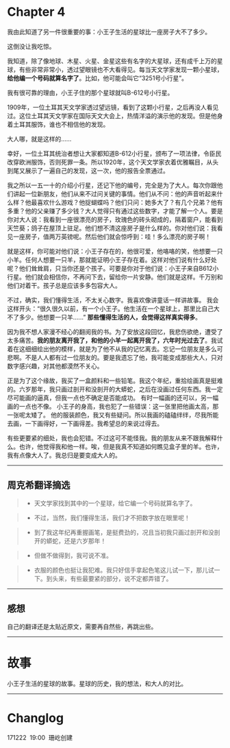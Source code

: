 # Chapter 4
我由此知道了另一件很重要的事：小王子生活的星球比一座房子大不了多少。

这倒没让我吃惊。

我知道，除了像地球、木星、火星、金星这些有名字的大星球，还有成千上万的星球，有些非常非常小，透过望眼镜也不大看得见。每当天文学家发现一颗小星球，**给他编一个号码就算名字了**。比如，他可能会叫它“3251号小行星”。 

我有很可靠的理由，小王子住的那个星球就叫B-612号小行星。

1909年，一位土耳其天文学家透过望远镜，看到了这颗小行星，之后再没人看见过。这位土耳其天文学家在国际天文大会上，热情洋溢的演示他的发现。但是他身着土耳其服饰，谁也不相信他的发现。

大人哪，就是这样的……

幸好，一位土耳其统治者想让大家都知道B-612小行星，颁布了一项法律，令臣民改穿欧洲服饰，否则死罪一条。所以1920年，这个天文学家衣着优雅瞩目，从头到尾又展示了一遍自己的发现，这一次，他的报告全票通过。

我之所以一五一十的介绍小行星，还记下他的编号，完全是为了大人。每次你跟他们讲起一位新朋友，他们从来不过问关键的事情。他们从不问：他的声音听起来什么样？他最喜欢什么游戏？他捉蝴蝶吗？他们只问：她多大了？有几个兄弟？他有多重？他的父亲赚了多少钱？大人觉得只有通过这些数字，才能了解一个人。要是你对大人说：我看到一座很漂亮的房子，玫瑰色的砖头砌成的，隔着窗户，能看到天竺葵；鸽子在屋顶上驻足。他们想不清这座房子是什么样的。你对他们说：我看见一座房子，值两万英镑呢。然后他们就会惊呼到：哇！多么漂亮的房子啊！

就是这样，你可能对他们说：小王子存在的，他很可爱，他咯咯的笑，他想要一只小羊。任何人想要一只羊，那就能证明小王子存在着。这样对他们说有什么好处呢？他们耸耸肩，只当你还是个孩子。可要是你对于他们说：小王子来自B612小行星。他们就会相信你，不再问下去，留给你一片安静。他们就是这样。千万别和他们对着干。孩子总是应该多多包容大人。

不过，确实，我们懂得生活，不太关心数字。我喜欢像讲童话一样讲故事。 我会这样开头：“很久很久以前，有一个小王子。他生活在一个星球上，那里比自己大不了多少。他想要一只羊......” **那些懂得生活的人，会觉得这样真实得多**。

因为我不想人家漫不经心的翻阅我的书。为了安放这段回忆，我悲伤欲绝，遭受了太多痛苦。**我的朋友离开我了，和他的小羊一起离开我了，六年时光过去了**。我试着在这细细绘出他的模样，就是为了他不从我的记忆离去。忘记一位朋友是多么可悲啊。不是人人都有过一位朋友的。要是我遗忘了他，我可能变成那些大人，只对数字感兴趣，对其他都漠然不关心。

正是为了这个缘故，我买了一盒颜料和一些铅笔。我这个年纪，重拾绘画真是挺难的。六岁那年，我只画过剖开和没剖开的大蟒蛇，之后在没画过任何东西。我一定尽可能画的逼真，但我一点也不确定是否能成功。 有时一幅画的还可以，另一幅画的一点也不像。 小王子的身高，我也犯了一些错误：这一张里把他画太高，那一张呢太矮了。 他的服装颜色，我又有些疑问。所以我画的磕磕绊绊，尽我所能去画，一下画得好，一下画得差。我希望总的来说过得去。

有些更要紧的细处，我也会犯错。不过这可不能怪我。我的朋友从来不跟我解释什么。也许，他觉得我和他一样。唉，但是我真不知道如何瞧见盒子里的羊。也许，我有点像大人了。我总归是要变成大人的。

---
## 周克希翻译摘选
> - 天文学家找到其中的一个星球，给它编一个号码就算名字了。

> - 不过，当然，我们懂得生活，我们才不把数字放在眼里呢！

> - 到了我这年纪再重握画笔，是挺费劲的，况且当初我只画过剖开和没剖开的蟒蛇，还是六岁那年！

> - 但做不做得到，我可说不准。

> - 衣服的颜色也挺让我犯难。我只好信手拿起色笔这儿试一下，那儿试一下。到头来，有些最要紧的部分，说不定都弄错了。

--- 
## 感想
自己的翻译还是太贴近原文，需要再自然些，再跳出些。

---
# 故事
小王子生活的星球的故事。星球的历史，我的想法，和大人的对比。

***
# Changlog 
171222  19:00  珊屹创建  



